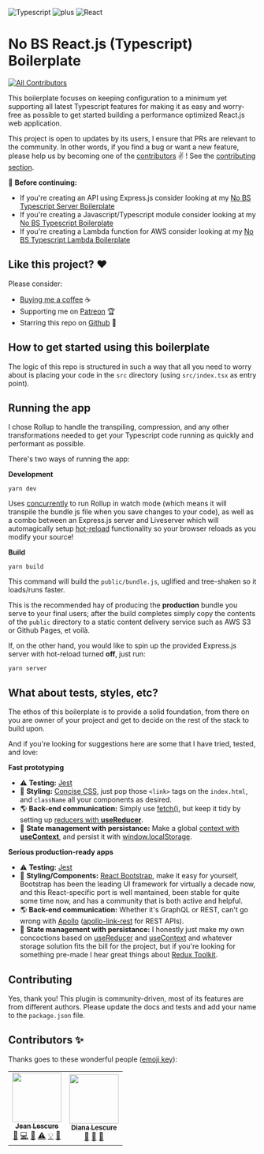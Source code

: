 ![Typescript](https://assets.jeanlescure.io/f8mvuN.svg)
![plus](https://assets.jeanlescure.io/gxaoy.svg)
![React](https://assets.jeanlescure.io/eooifcELx.svg)

# No BS React.js (Typescript) Boilerplate

<!-- ALL-CONTRIBUTORS-BADGE:START - Do not remove or modify this section -->
[![All Contributors](https://img.shields.io/badge/all_contributors-2-orange.svg?style=flat-square)](#contributors-)
<!-- ALL-CONTRIBUTORS-BADGE:END -->

This boilerplate focuses on keeping configuration to a minimum yet supporting all latest Typescript
features for making it as easy and worry-free as possible to get started building a performance
optimized React.js web application.

This project is open to updates by its users, I ensure that PRs are relevant to the community.
In other words, if you find a bug or want a new feature, please help us by becoming one of the
[contributors](#contributors-) ✌️ ! See the [contributing section](#contributing).

🚨 **Before continuing:**

- If you're creating an API using Express.js consider looking at my [No BS Typescript Server Boilerplate](https://github.com/jeanlescure/no-bs-typescript-server-boilerplate)
- If you're creating a Javascript/Typescript module consider looking at my [No BS Typescript Boilerplate](https://github.com/jeanlescure/no-bs-typescript-boilerplate)
- If you're creating a Lambda function for AWS consider looking at my [No BS Typescript Lambda Boilerplate](https://github.com/jeanlescure/no-bs-typescript-lambda-boilerplate)

## Like this project? ❤️

Please consider:

- [Buying me a coffee](https://www.buymeacoffee.com/jeanlescure) ☕
- Supporting me on [Patreon](https://www.patreon.com/jeanlescure) 🏆
- Starring this repo on [Github](https://github.com/jeanlescure/string-crypto) 🌟

## How to get started using this boilerplate

The logic of this repo is structured in such a way that all you need to worry about is placing your
code in the `src` directory (using `src/index.tsx` as entry point).

## Running the app

I chose Rollup to handle the transpiling, compression, and any other transformations needed to get
your Typescript code running as quickly and performant as possible.

There's two ways of running the app:

**Development**

```
yarn dev
```

Uses [concurrently]() to run Rollup in watch mode (which means it will transpile the bundle js file
when you save changes to your code), as well as a combo between an Express.js server and Liveserver
which will automagically setup [hot-reload]() functionality so your browser reloads as you modify
your source!

**Build**

```
yarn build
```

This command will build the `public/bundle.js`, uglified and tree-shaken so it loads/runs faster.

This is the recommended hay of producing the **production** bundle you serve to your final users;
after the build completes simply copy the contents of the `public` directory to a static content
delivery service such as AWS S3 or Github Pages, et voilà.

If, on the other hand, you would like to spin up the provided Express.js server with hot-reload
turned **off**, just run:

```
yarn server
```

## What about tests, styles, etc?

The ethos of this boilerplate is to provide a solid foundation, from there on you are owner of your
project and get to decide on the rest of the stack to build upon.

And if you're looking for suggestions here are some that I have tried, tested, and love:

**Fast prototyping**

- :warning: **Testing:** [Jest](https://jestjs.io/)
- :art: **Styling:** [Concise CSS](https://concisecss.com/), just pop those `<link>` tags on the `index.html`, and `className` all your components as desired.
- :earth_americas: **Back-end communication:** Simply use [fetch()](https://developer.mozilla.org/en-US/docs/Web/API/Fetch_API/Using_Fetch), but keep it tidy by setting up [reducers with **useReducer**](https://hswolff.com/blog/why-i-love-usereducer/).
- :memo: **State management with persistance:** Make a global [context with **useContext**](https://hswolff.com/blog/how-to-usecontext-with-usereducer/), and persist it with [window.localStorage](https://developer.mozilla.org/en-US/docs/Web/API/Window/localStorage).

**Serious production-ready apps**

- :warning: **Testing:** [Jest](https://jestjs.io/)
- :art: **Styling/Components:** [React Bootstrap](https://react-bootstrap.github.io/), make it easy for yourself, Bootstrap has been the leading UI framework for virtually a decade now, and this React-specific port is well mantained, been stable for quite some time now, and has a community that is both active and helpful.
- :earth_americas: **Back-end communication:** Whether it's GraphQL or REST, can't go wrong with [Apollo](https://www.apollographql.com/) ([apollo-link-rest](https://www.apollographql.com/docs/link/links/rest/) for REST APIs).
- :memo: **State management with persistance:** I honestly just make my own concoctions based on [useReducer](https://hswolff.com/blog/why-i-love-usereducer/) and [useContext](https://hswolff.com/blog/how-to-usecontext-with-usereducer/) and whatever storage solution fits the bill for the project, but if you're looking for something pre-made I hear great things about [Redux Toolkit](https://redux-toolkit.js.org/).

## Contributing

Yes, thank you! This plugin is community-driven, most of its features are from different authors.
Please update the docs and tests and add your name to the `package.json` file.

## Contributors ✨

Thanks goes to these wonderful people ([emoji key](https://allcontributors.org/docs/en/emoji-key)):
<!-- ALL-CONTRIBUTORS-LIST:START - Do not remove or modify this section -->
<!-- prettier-ignore-start -->
<!-- markdownlint-disable -->
<table>
  <tr>
    <td align="center"><a href="https://jeanlescure.cr"><img src="https://avatars2.githubusercontent.com/u/3330339?v=4" width="100px;" alt=""/><br /><sub><b>Jean Lescure</b></sub></a><br /><a href="#maintenance-jeanlescure" title="Maintenance">🚧</a> <a href="https://github.com/jeanlescure/no-bs-react-boilerplate/commits?author=jeanlescure" title="Code">💻</a> <a href="#userTesting-jeanlescure" title="User Testing">📓</a> <a href="https://github.com/jeanlescure/no-bs-react-boilerplate/commits?author=jeanlescure" title="Tests">⚠️</a> <a href="#example-jeanlescure" title="Examples">💡</a> <a href="https://github.com/jeanlescure/no-bs-react-boilerplate/commits?author=jeanlescure" title="Documentation">📖</a></td>
    <td align="center"><a href="https://dianalu.design"><img src="https://avatars2.githubusercontent.com/u/1036995?v=4" width="100px;" alt=""/><br /><sub><b>Diana Lescure</b></sub></a><br /><a href="https://github.com/jeanlescure/no-bs-react-boilerplate/commits?author=DiLescure" title="Documentation">📖</a> <a href="https://github.com/jeanlescure/no-bs-react-boilerplate/pulls?q=is%3Apr+reviewed-by%3ADiLescure" title="Reviewed Pull Requests">👀</a> <a href="#design-DiLescure" title="Design">🎨</a></td>
  </tr>
</table>

<!-- markdownlint-enable -->
<!-- prettier-ignore-end -->
<!-- ALL-CONTRIBUTORS-LIST:END -->
